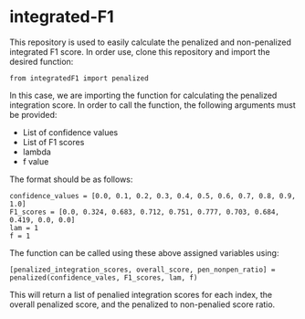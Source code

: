 # integrated-F1

This repository is used to easily calculate the penalized and non-penalized integrated F1 score.
In order use, clone this repository and import the desired function:

```
from integratedF1 import penalized
```

In this case, we are importing the function for calculating the penalized integration score.
In order to call the function, the following arguments must be provided:
- List of confidence values
- List of F1 scores
- lambda
- f value


The format should be as follows:

```
confidence_values = [0.0, 0.1, 0.2, 0.3, 0.4, 0.5, 0.6, 0.7, 0.8, 0.9, 1.0]
F1_scores = [0.0, 0.324, 0.683, 0.712, 0.751, 0.777, 0.703, 0.684, 0.419, 0.0, 0.0]
lam = 1
f = 1

```

The function can be called using these above assigned variables using:

```
[penalized_integration_scores, overall_score, pen_nonpen_ratio] = penalized(confidence_vales, F1_scores, lam, f)
```

This will return a list of penalied integration scores for each index, the overall penalized score, and the penalized to non-penalied score ratio.

